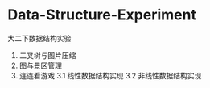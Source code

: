 # Data-Structure-Experiment
大二下数据结构实验
 1. 二叉树与图片压缩
 2. 图与景区管理
 3. 连连看游戏
   3.1 线性数据结构实现
   3.2 非线性数据结构实现
